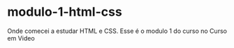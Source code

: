 # modulo-1-html-css
 Onde comecei a estudar HTML e CSS. Esse é o modulo 1 do curso no Curso em Video
